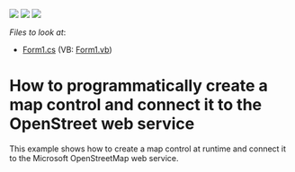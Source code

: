 <!-- default badges list -->
![](https://img.shields.io/endpoint?url=https://codecentral.devexpress.com/api/v1/VersionRange/128576760/16.1.4%2B)
[![](https://img.shields.io/badge/Open_in_DevExpress_Support_Center-FF7200?style=flat-square&logo=DevExpress&logoColor=white)](https://supportcenter.devexpress.com/ticket/details/E4665)
[![](https://img.shields.io/badge/📖_How_to_use_DevExpress_Examples-e9f6fc?style=flat-square)](https://docs.devexpress.com/GeneralInformation/403183)
<!-- default badges end -->
<!-- default file list -->
*Files to look at*:

* [Form1.cs](./CS/CreateMap/Form1.cs) (VB: [Form1.vb](./VB/CreateMap/Form1.vb))
<!-- default file list end -->
# How to programmatically create a map control and connect it to the OpenStreet web service 


<p>This example shows how to create a map control at runtime and connect it to the Microsoft OpenStreetMap web service.</p>

<br/>


